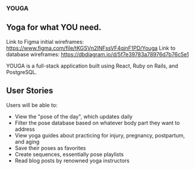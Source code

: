 

### YOUGA
## Yoga for what YOU need.

Link to Figma initial wireframes: https://www.figma.com/file/tKGSVn2lNFssVF4qjnF1PD/Youga
Link to database wireframes: https://dbdiagram.io/d/5f7e39783a78976d7b76c5e1

YOUGA is a full-stack application built using React, Ruby on Rails, and PostgreSQL.

## User Stories
Users will be able to:
- View the "pose of the day", which updates daily
- Filter the pose database based on whatever body part they want to address
- View yoga guides about practicing for injury, pregnancy, postpartum, and aging
- Save their poses as favorites
- Create sequences, essentially pose playlists
- Read blog posts by renowned yoga instructors

